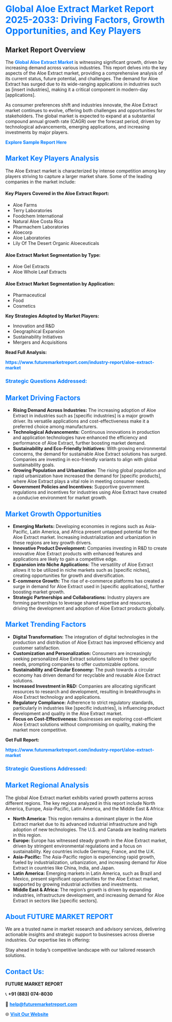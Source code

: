 <h1 style="color: #007BFF;">Global Aloe Extract Market Report 2025-2033: Driving Factors, Growth Opportunities, and Key Players</h1>

<section id="overview">
<h2>Market Report Overview</h2>
<p>The <a href="https://www.futuremarketreport.com/industry-report/aloe-extract-market" style="color: #007BFF; text-decoration: none;"><strong>Global Aloe Extract Market</strong></a> is witnessing significant growth, driven by increasing demand across various industries. This report delves into the key aspects of the Aloe Extract market, providing a comprehensive analysis of its current status, future potential, and challenges. The demand for Aloe Extract has surged due to its wide-ranging applications in industries such as [insert industries], making it a critical component in modern-day [applications].</p>
<p>As consumer preferences shift and industries innovate, the Aloe Extract market continues to evolve, offering both challenges and opportunities for stakeholders. The global market is expected to expand at a substantial compound annual growth rate (CAGR) over the forecast period, driven by technological advancements, emerging applications, and increasing investments by major players.</p>
</section>

<section id="overview">
<p><a href="https://www.futuremarketreport.com/request-sample/reportId=29735" style="color: #007BFF; text-decoration: none;"><strong>Explore Sample Report Here</strong></a></p>
</section>

<section id="key-players">
<h2 style="color: #007BFF;">Market Key Players Analysis</h2>
<p>The Aloe Extract market is characterized by intense competition among key players striving to capture a larger market share. Some of the leading companies in the market include:</p>
<h4>Key Players Covered in the Aloe Extract Report:</h4>
<ul><li>Aloe Farms</li><li>Terry Laboratories</li><li>Foodchem International</li><li>Natural Aloe Costa Rica</li><li>Pharmachem Laboratories</li><li>Aloecorp</li><li>Aloe Laboratories</li><li>Lily Of The Desert Organic Aloeceuticals</li></ul>
<h4>Aloe Extract Market Segmentation by Type:</h4>
<ul><li>Aloe Gel Extracts</li><li>Aloe Whole Leaf Extracts</li></ul>

<h4>Aloe Extract Market Segmentation by Application:</h4>
<ul><li>Pharmaceutical</li><li>Food</li><li>Cosmetics</li></ul>
<p><strong>Key Strategies Adopted by Market Players:</strong></p>
<ul>
<li>Innovation and R&D</li>
<li>Geographical Expansion</li>
<li>Sustainability Initiatives</li>
<li>Mergers and Acquisitions</li>
</ul>
</section>

<section>
<p><strong>Read Full Analysis: </strong></p><a href="https://www.futuremarketreport.com/industry-report/aloe-extract-market" style="color: #007BFF; text-decoration: none;"><strong>https://www.futuremarketreport.com/industry-report/aloe-extract-market</strong></a>
<h3 style="color: #007BFF;">Strategic Questions Addressed:</h3>
</section>

<section id="driving-factors">
<h2 style="color: #007BFF;">Market Driving Factors</h2>
<ul>
<li><strong>Rising Demand Across Industries:</strong> The increasing adoption of Aloe Extract in industries such as [specific industries] is a major growth driver. Its versatile applications and cost-effectiveness make it a preferred choice among manufacturers.</li>
<li><strong>Technological Advancements:</strong> Continuous innovations in production and application technologies have enhanced the efficiency and performance of Aloe Extract, further boosting market demand.</li>
<li><strong>Sustainability and Eco-Friendly Initiatives:</strong> With growing environmental concerns, the demand for sustainable Aloe Extract solutions has surged. Companies are investing in eco-friendly variants to align with global sustainability goals.</li>
<li><strong>Growing Population and Urbanization:</strong> The rising global population and rapid urbanization have increased the demand for [specific products], where Aloe Extract plays a vital role in meeting consumer needs.</li>
<li><strong>Government Policies and Incentives:</strong> Supportive government regulations and incentives for industries using Aloe Extract have created a conducive environment for market growth.</li>
</ul>
</section>

<section id="growth-opportunities">
<h2 style="color: #007BFF;">Market Growth Opportunities</h2>
<ul>
<li><strong>Emerging Markets:</strong> Developing economies in regions such as Asia-Pacific, Latin America, and Africa present untapped potential for the Aloe Extract market. Increasing industrialization and urbanization in these regions are key growth drivers.</li>
<li><strong>Innovative Product Development:</strong> Companies investing in R&D to create innovative Aloe Extract products with enhanced features and applications are likely to gain a competitive edge.</li>
<li><strong>Expansion into Niche Applications:</strong> The versatility of Aloe Extract allows it to be utilized in niche markets such as [specific niches], creating opportunities for growth and diversification.</li>
<li><strong>E-commerce Growth:</strong> The rise of e-commerce platforms has created a surge in demand for Aloe Extract used in [specific applications], further boosting market growth.</li>
<li><strong>Strategic Partnerships and Collaborations:</strong> Industry players are forming partnerships to leverage shared expertise and resources, driving the development and adoption of Aloe Extract products globally.</li>
</ul>
</section>

<section id="trending-factors">
<h2 style="color: #007BFF;">Market Trending Factors</h2>
<ul>
<li><strong>Digital Transformation:</strong> The integration of digital technologies in the production and distribution of Aloe Extract has improved efficiency and customer satisfaction.</li>
<li><strong>Customization and Personalization:</strong> Consumers are increasingly seeking personalized Aloe Extract solutions tailored to their specific needs, prompting companies to offer customizable options.</li>
<li><strong>Sustainability and Circular Economy:</strong> The push towards a circular economy has driven demand for recyclable and reusable Aloe Extract solutions.</li>
<li><strong>Increased Investment in R&D:</strong> Companies are allocating significant resources to research and development, resulting in breakthroughs in Aloe Extract technology and applications.</li>
<li><strong>Regulatory Compliance:</strong> Adherence to strict regulatory standards, particularly in industries like [specific industries], is influencing product development and quality in the Aloe Extract market.</li>
<li><strong>Focus on Cost-Effectiveness:</strong> Businesses are exploring cost-efficient Aloe Extract solutions without compromising on quality, making the market more competitive.</li>
</ul>
</section>

<section>
<p><strong>Get Full Report: </strong></p><a href="https://www.futuremarketreport.com/industry-report/aloe-extract-market" style="color: #007BFF; text-decoration: none;"><strong>https://www.futuremarketreport.com/industry-report/aloe-extract-market</strong></a>
<h3 style="color: #007BFF;">Strategic Questions Addressed:</h3>
</section>


<section id="regional-analysis">
<h2 style="color: #007BFF;">Market Regional Analysis</h2>
<p>The global Aloe Extract market exhibits varied growth patterns across different regions. The key regions analyzed in this report include North America, Europe, Asia-Pacific, Latin America, and the Middle East & Africa:</p>
<ul>
<li><strong>North America:</strong> This region remains a dominant player in the Aloe Extract market due to its advanced industrial infrastructure and high adoption of new technologies. The U.S. and Canada are leading markets in this region.</li>
<li><strong>Europe:</strong> Europe has witnessed steady growth in the Aloe Extract market, driven by stringent environmental regulations and a focus on sustainability. Key countries include Germany, France, and the U.K.</li>
<li><strong>Asia-Pacific:</strong> The Asia-Pacific region is experiencing rapid growth, fueled by industrialization, urbanization, and increasing demand for Aloe Extract in countries like China, India, and Japan.</li>
<li><strong>Latin America:</strong> Emerging markets in Latin America, such as Brazil and Mexico, present significant opportunities for the Aloe Extract market, supported by growing industrial activities and investments.</li>
<li><strong>Middle East & Africa:</strong> The region’s growth is driven by expanding industries, infrastructure development, and increasing demand for Aloe Extract in sectors like [specific sectors].</li>
</ul>
</section>

<footer>
<h2 style="color: #007BFF;">About FUTURE MARKET REPORT</h2>
<p>We are a trusted name in market research and advisory services, delivering actionable insights and strategic support to businesses across diverse industries. Our expertise lies in offering:</p>

<p>Stay ahead in today’s competitive landscape with our tailored research solutions.</p>

<h2 style="color: #007BFF;">Contact Us:</h2>
<p><strong>FUTURE MARKET REPORT</strong></p>
<p>📞 <strong>+91 (883) 074-8030</strong></p>
<p>📧 <strong><a href="mailto:help@futuremarketreport.com" style="color: #007BFF;">help@futuremarketreport.com</a></strong></p>
<p>🌐 <strong><a href="https://www.futuremarketreport.com/" style="color: #007BFF;">Visit Our Website</a></strong></p>
</footer>